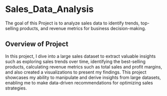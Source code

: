 # Sales_Data_Analysis
The goal of this Project is to analyze sales data to identify trends, top-selling products, and revenue metrics for business decision-making.

## Overview of Project

In this project, I dive into a large sales dataset to extract valuable insights such as exploring sales trends over time, identifying the best-selling products, calculating revenue metrics such as total sales and profit margins, and also created a visualizations to present my findings. 
This project showcases my ability to manipulate and derive insights from large datasets, enabling me to make data-driven recommendations for optimizing sales strategies.
